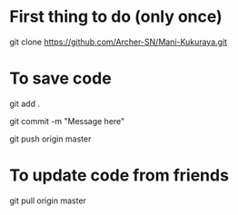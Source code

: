 # First thing to do (only once)
git clone https://github.com/Archer-SN/Mani-Kukuraya.git

# To save code
git add .

git commit -m "Message here"

git push origin master

# To update code from friends
git pull origin master

